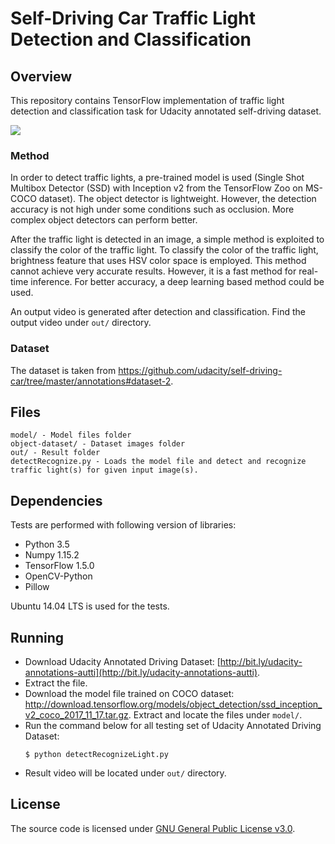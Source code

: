 ﻿
# Self-Driving Car Traffic Light Detection and Classification

## Overview
This repository contains TensorFlow implementation of traffic light detection and classification task for Udacity annotated self-driving dataset.

![](/out/demo.gif)

### Method
In order to detect traffic lights, a pre-trained model is used (Single Shot Multibox Detector (SSD) with Inception v2 from the TensorFlow Zoo on MS-COCO dataset).  The object detector is lightweight. However, the detection accuracy is not high under some conditions such as occlusion. More complex object detectors can perform better.

After the traffic light is detected in an image, a simple method is exploited to classify the color of the traffic light. To classify the color of the traffic light, brightness feature that uses HSV color space is employed. This method cannot achieve very accurate results. However, it is a fast method for real-time inference. For better accuracy, a deep learning based method could be used.

An output video is generated after detection and classification. Find the output video under `out/` directory.

### Dataset
The dataset is taken from https://github.com/udacity/self-driving-car/tree/master/annotations#dataset-2.

## Files
```
model/ - Model files folder
object-dataset/ - Dataset images folder
out/ - Result folder
detectRecognize.py - Loads the model file and detect and recognize traffic light(s) for given input image(s).
```

## Dependencies
Tests are performed with following version of libraries:

+ Python 3.5
+ Numpy 1.15.2
+ TensorFlow 1.5.0
+ OpenCV-Python
+ Pillow

Ubuntu 14.04 LTS is used for the tests.

## Running
+ Download Udacity Annotated Driving Dataset: [http://bit.ly/udacity-annotations-autti](http://bit.ly/udacity-annotations-autti).
+ Extract the file.
+ Download the model file trained on COCO dataset: http://download.tensorflow.org/models/object_detection/ssd_inception_v2_coco_2017_11_17.tar.gz. Extract and locate the files under `model/`.
+ Run the command below for all testing set of Udacity Annotated Driving Dataset:
	```
	$ python detectRecognizeLight.py
	```
+ Result video will be located under `out/` directory.

## License
The source code is licensed under [GNU General Public License v3.0](./LICENSE).

